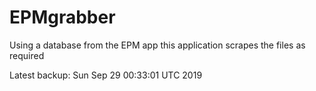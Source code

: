 # EPMgrabber
Using a database from the EPM app this application scrapes the files as required


Latest backup: Sun Sep 29 00:33:01 UTC 2019
